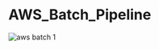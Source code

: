 # AWS_Batch_Pipeline


![aws batch 1](https://github.com/Rajdeep-Sonawane171/AWS_Batch_Pipeline/assets/113442602/be8fcef7-62e3-4340-b5eb-0451401736e4)
